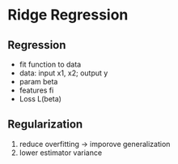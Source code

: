 # Ridge Regression
## Regression
* fit function to data
* data: input x1, x2; output y
* param beta 
* features fi 
* Loss L(beta)

## Regularization
1. reduce overfitting -> imporove generalization
2. lower estimator variance

